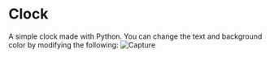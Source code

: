# Clock
A simple clock made with Python.
You can change the text and background color by modifying the following:
![Capture](https://user-images.githubusercontent.com/87789953/224555833-88bbf603-284f-4736-bbc2-2c19cf25c868.PNG)

